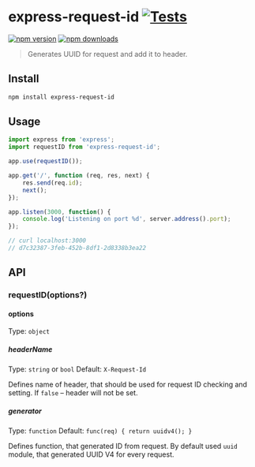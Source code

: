 # express-request-id [![Tests](https://github.com/floatdrop/express-request-id/workflows/CI/badge.svg)](https://github.com/floatdrop/express-request-id/actions)
[![npm version](https://img.shields.io/npm/v/express-request-id.svg)](https://npmjs.org/package/express-request-id 'View this project on NPM')
[![npm downloads](https://img.shields.io/npm/dm/express-request-id)](https://www.npmjs.com/package/express-request-id)

> Generates UUID for request and add it to header.

## Install

```sh
npm install express-request-id
```

## Usage

```js
import express from 'express';
import requestID from 'express-request-id';

app.use(requestID());

app.get('/', function (req, res, next) {
    res.send(req.id);
    next();
});

app.listen(3000, function() {
    console.log('Listening on port %d', server.address().port);
});

// curl localhost:3000
// d7c32387-3feb-452b-8df1-2d8338b3ea22
```

## API

### requestID(options?)

#### options

Type: `object`

##### headerName

Type: `string` or `bool`
Default: `X-Request-Id`

Defines name of header, that should be used for request ID checking and setting. If `false` – header will not be set.

##### generator

Type: `function`
Default: `func(req) { return uuidv4(); }`

Defines function, that generated ID from request. By default used `uuid` module, that generated UUID V4 for every request. 
